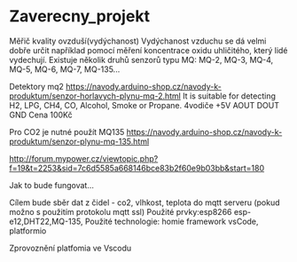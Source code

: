 # Zaverecny_projekt

Měřič kvality ovzduší(vydýchanost)
Vydýchanost vzduchu se dá velmi dobře určit například pomocí měření koncentrace oxidu uhličitého, který lidé vydechují.
Existuje několik druhů senzorů typu MQ: MQ-2, MQ-3, MQ-4, MQ-5, MQ-6, MQ-7, MQ-135...

Detektory mq2 https://navody.arduino-shop.cz/navody-k-produktum/senzor-horlavych-plynu-mq-2.html  It is suitable for detecting H2, LPG, CH4, CO, Alcohol, Smoke or Propane.
4vodiče
+5V
AOUT
DOUT
GND
Cena 100Kč

Pro CO2 je nutné použít MQ135 https://navody.arduino-shop.cz/navody-k-produktum/senzor-plynu-mq-135.html

http://forum.mypower.cz/viewtopic.php?f=19&t=2253&sid=7c6d5585a668146bce83b2f60e9b03bb&start=180

Jak to bude fungovat...

Cílem bude sběr dat z čidel - co2, vlhkost, teplota do mqtt serveru (pokud možno s použitím protokolu mqtt ssl)
Použité prvky:esp8266 esp-e12,DHT22,MQ-135,
Použité technologie: homie framework
vsCode, platformio

Zprovoznění platfomia ve Vscodu



